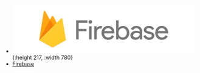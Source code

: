 - ![firebase.png](../assets/firebase_1687621659584_0.png){:height 217, :width 780}
- [Firebase](https://firebase.google.com/)